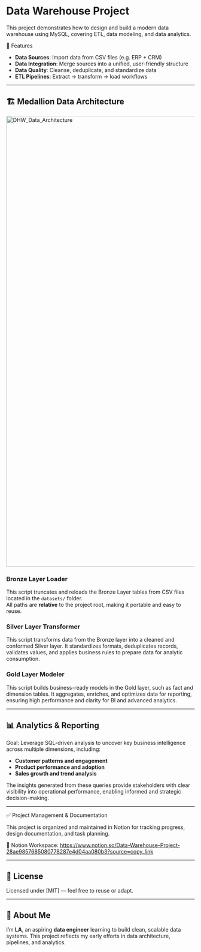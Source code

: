 # Data Warehouse Project
This project demonstrates how to design and build a modern data warehouse using MySQL, covering ETL, data modeling, and data analytics.

🚀 Features
- **Data Sources**: Import data from CSV files (e.g. ERP + CRM)  
- **Data Integration**: Merge sources into a unified, user-friendly structure  
- **Data Quality**: Cleanse, deduplicate, and standardize data  
- **ETL Pipelines**: Extract → transform → load workflows  

---

## 🏗️ Medallion Data Architecture

<img width="1921" height="1201" alt="DHW_Data_Architecture" src="https://github.com/user-attachments/assets/b6112a4a-b47d-43db-a37c-c071c120547f" />

### Bronze Layer Loader
This script truncates and reloads the Bronze Layer tables from CSV files located in the `datasets/` folder.  
All paths are **relative** to the project root, making it portable and easy to reuse.

### Silver Layer Transformer
This script transforms data from the Bronze layer into a cleaned and conformed Silver layer. It standardizes formats, deduplicates records, validates values, and applies business rules to prepare data for analytic consumption.

### Gold Layer Modeler
This script builds business-ready models in the Gold layer, such as fact and dimension tables. It aggregates, enriches, and optimizes data for reporting, ensuring high performance and clarity for BI and advanced analytics.

---

## 📊 Analytics & Reporting

Goal:
Leverage SQL-driven analysis to uncover key business intelligence across multiple dimensions, including:

- **Customer patterns and engagement**
- **Product performance and adoption**
- **Sales growth and trend analysis**

The insights generated from these queries provide stakeholders with clear visibility into operational performance, enabling informed and strategic decision-making.

---

✅ Project Management & Documentation

This project is organized and maintained in Notion for tracking progress, design documentation, and task planning.

🔗 Notion Workspace:
https://www.notion.so/Data-Warehouse-Project-28ae9857685080778287e4d04aa080b3?source=copy_link

---

## 📄 License

Licensed under [MIT] — feel free to reuse or adapt.

---

## 👤 About Me

I’m **LA**, an aspiring **data engineer** learning to build clean, scalable data systems. This project reflects my early efforts in data architecture, pipelines, and analytics.

